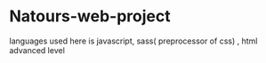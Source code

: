 # Natours-web-project
languages used here is javascript, sass( preprocessor of css) , html advanced level 
